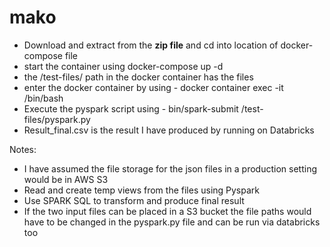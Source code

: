 # mako


- Download and extract from the **zip file** and cd into location of docker-compose file
- start the container using docker-compose up -d
- the /test-files/ path in the docker container has the files 
- enter the docker container by using  - docker container exec -it <master-spark-container-name> /bin/bash
- Execute the pyspark script using - bin/spark-submit /test-files/pyspark.py
- Result_final.csv is the result I have produced by running on Databricks

Notes:
- I have assumed the file storage for the json files in a production setting would be in AWS S3
- Read and create temp views from the files using Pyspark
- Use SPARK SQL to transform and produce final result
- If the two input files can be placed in a S3 bucket the file paths would have to be changed in the pyspark.py file and can be run via databricks too
